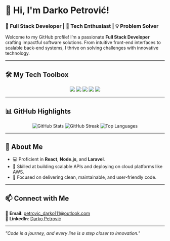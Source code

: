# 👋 Hi, I'm Darko Petrović!  

### 🚀 Full Stack Developer | 🌟 Tech Enthusiast | 💡 Problem Solver  

Welcome to my GitHub profile! I’m a passionate **Full Stack Developer** crafting impactful software solutions. From intuitive front-end interfaces to scalable back-end systems, I thrive on solving challenges with innovative technology.

---

## 🛠️ My Tech Toolbox  

<div align="center">
  <img src="https://img.shields.io/badge/-JavaScript-F7DF1E?logo=javascript&logoColor=black&style=for-the-badge" />
  <img src="https://img.shields.io/badge/-Python-3776AB?logo=python&logoColor=white&style=for-the-badge" />
  <img src="https://img.shields.io/badge/-React-61DAFB?logo=react&logoColor=black&style=for-the-badge" />
  <img src="https://img.shields.io/badge/-Node.js-339933?logo=node.js&logoColor=white&style=for-the-badge" />
  <img src="https://img.shields.io/badge/-AWS-FF9900?logo=amazon-aws&logoColor=white&style=for-the-badge" />
</div>

---

## 📊 GitHub Highlights  

<div align="center">
  <img src="https://github-readme-stats.vercel.app/api?username=dark-petrovic&show_icons=true&theme=react" alt="GitHub Stats" />
  <img src="https://streak-stats.demolab.com?user=dark-petrovic&theme=react&hide_border=true" alt="GitHub Streak" />
  <img src="https://github-readme-stats.vercel.app/api/top-langs/?username=dark-petrovic&layout=compact&theme=react" alt="Top Languages" />
</div>

---

## 🌟 About Me  

- 💻 Proficient in **React**, **Node.js**, and **Laravel**.  
- 🚀 Skilled at building scalable APIs and deploying on cloud platforms like AWS.  
- 🎨 Focused on delivering clean, maintainable, and user-friendly code.

---

## 📫 Connect with Me  

💌 **Email**: [petrovic_darko111@outlook.com](mailto:petrovic_darko111@outlook.com)  
🔗 **LinkedIn**: [Darko Petrović](https://www.linkedin.com/in/darko-petrovi%C4%87-54a1aa307/)  

---

_"Code is a journey, and every line is a step closer to innovation."_  
